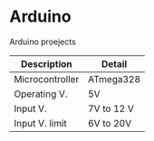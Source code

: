 # Arduino
Arduino proejects

| Description        | Detail       |
| ------------------ | ------------ |
| Microcontroller    | ATmega328    | 
| Operating V.       | 5V           |
| Input V.           | 7V to 12 V   |
| Input V. limit     | 6V to 20V    |
